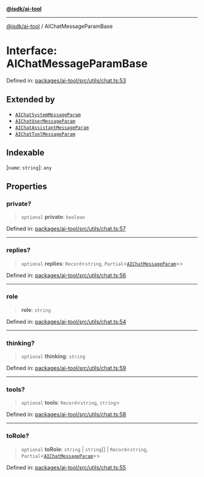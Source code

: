 [**@isdk/ai-tool**](../README.md)

***

[@isdk/ai-tool](../globals.md) / AIChatMessageParamBase

# Interface: AIChatMessageParamBase

Defined in: [packages/ai-tool/src/utils/chat.ts:53](https://github.com/isdk/ai-tool.js/blob/b0ee9498dddfa5222989cf00502bb34c601df743/src/utils/chat.ts#L53)

## Extended by

- [`AIChatSystemMessageParam`](AIChatSystemMessageParam.md)
- [`AIChatUserMessageParam`](AIChatUserMessageParam.md)
- [`AIChatAssistantMessageParam`](AIChatAssistantMessageParam.md)
- [`AIChatToolMessageParam`](AIChatToolMessageParam.md)

## Indexable

\[`name`: `string`\]: `any`

## Properties

### private?

> `optional` **private**: `boolean`

Defined in: [packages/ai-tool/src/utils/chat.ts:57](https://github.com/isdk/ai-tool.js/blob/b0ee9498dddfa5222989cf00502bb34c601df743/src/utils/chat.ts#L57)

***

### replies?

> `optional` **replies**: `Record`\<`string`, `Partial`\<[`AIChatMessageParam`](../type-aliases/AIChatMessageParam.md)\>\>

Defined in: [packages/ai-tool/src/utils/chat.ts:56](https://github.com/isdk/ai-tool.js/blob/b0ee9498dddfa5222989cf00502bb34c601df743/src/utils/chat.ts#L56)

***

### role

> **role**: `string`

Defined in: [packages/ai-tool/src/utils/chat.ts:54](https://github.com/isdk/ai-tool.js/blob/b0ee9498dddfa5222989cf00502bb34c601df743/src/utils/chat.ts#L54)

***

### thinking?

> `optional` **thinking**: `string`

Defined in: [packages/ai-tool/src/utils/chat.ts:59](https://github.com/isdk/ai-tool.js/blob/b0ee9498dddfa5222989cf00502bb34c601df743/src/utils/chat.ts#L59)

***

### tools?

> `optional` **tools**: `Record`\<`string`, `string`\>

Defined in: [packages/ai-tool/src/utils/chat.ts:58](https://github.com/isdk/ai-tool.js/blob/b0ee9498dddfa5222989cf00502bb34c601df743/src/utils/chat.ts#L58)

***

### toRole?

> `optional` **toRole**: `string` \| `string`[] \| `Record`\<`string`, `Partial`\<[`AIChatMessageParam`](../type-aliases/AIChatMessageParam.md)\>\>

Defined in: [packages/ai-tool/src/utils/chat.ts:55](https://github.com/isdk/ai-tool.js/blob/b0ee9498dddfa5222989cf00502bb34c601df743/src/utils/chat.ts#L55)
